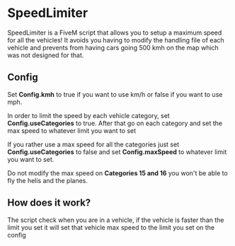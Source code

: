 # SpeedLimiter

SpeedLimiter is a FiveM script that allows you to setup a maximum speed for all the vehicles!
It avoids you having to modify the handling file of each vehicle and prevents from having cars going 500 kmh on the map which was not designed for that.

## Config
Set **Config.kmh** to true if you want to use km/h or false if you want to use mph.

In order to limit the speed by each vehicle category, set **Config.useCategories** to true.
After that go on each category and set the max speed to whatever limit you want to set

If you rather use a max speed for all the categories just set **Config.useCategories** to false and set **Config.maxSpeed** to whatever limit you want to set.

Do not modify the max speed on **Categories 15 and 16** you won't be able to fly the helis and the planes. 

## How does it work?
The script check when you are in a vehicle, if the vehicle is faster than the limit you set it will set that vehicle max speed to the limit you set on the config
